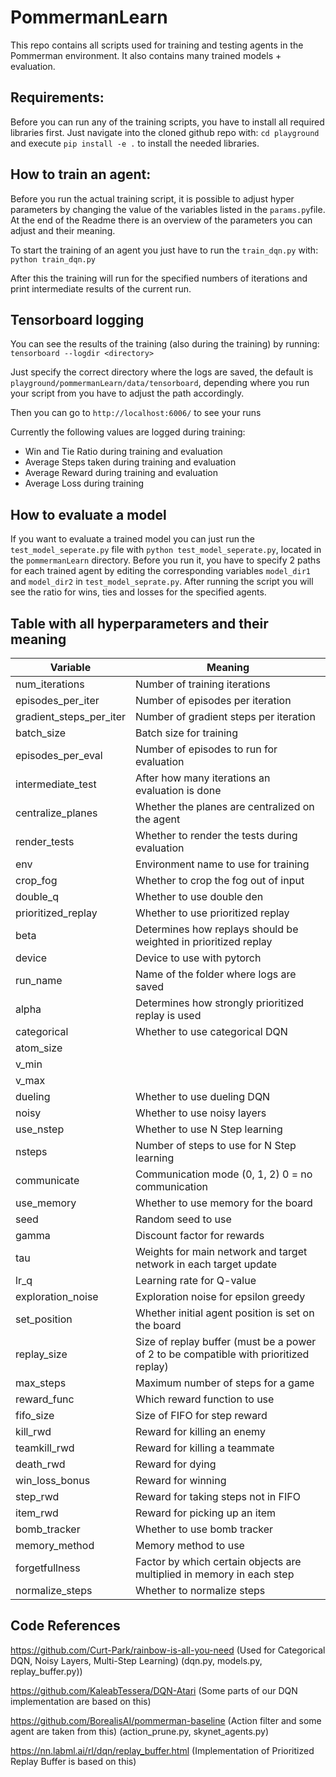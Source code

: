 # PommermanLearn

This repo contains all scripts used for training and testing agents in the Pommerman environment. It also contains many trained models + evaluation.

## Requirements:

Before you can run any of the training scripts, you have to install all required libraries first. Just navigate into the cloned github repo with:
 `cd playground` and execute `pip install -e .` to install the needed libraries.

## How to train an agent:

Before you run the actual training script, it is possible to adjust hyper parameters by changing the value of the variables listed in the `params.py`file. At the end of the Readme there is an overview of the parameters you can adjust and their meaning.

To start the training of an agent you just have to run the `train_dqn.py` with:
`python train_dqn.py`

After this the training will run for the specified numbers of iterations and print intermediate results of the current run.

## Tensorboard logging

You can see the results of the training (also during the training) by running:
`tensorboard --logdir <directory>`

Just specify the correct directory where the logs are saved, the default is `playground/pommermanLearn/data/tensorboard`, depending where you run your script from you have to adjust the path accordingly.

Then you can go to `http://localhost:6006/` to see your runs

Currently the following values are logged during training: 

- Win and Tie Ratio during training and evaluation
- Average Steps taken during training and evaluation
- Average Reward during training and evaluation
- Average Loss during training

## How to evaluate a model

If you want to evaluate a trained model you can just run the `test_model_seperate.py` file with `python test_model_seperate.py`, located in the `pommermanLearn` directory. Before you run it, you have to specify 2 paths for each trained agent by editing the corresponding variables `model_dir1` and `model_dir2` in `test_model_seprate.py`. After running the script you will see the ratio for wins, ties and losses for the specified agents.



## Table with all hyperparameters and their meaning

| Variable                | Meaning                                                      |
| ----------------------- | ------------------------------------------------------------ |
| num_iterations          | Number of training iterations                                |
| episodes_per_iter       | Number of episodes per iteration                             |
| gradient_steps_per_iter | Number of gradient steps per iteration                       |
| batch_size              | Batch size for training                                      |
| episodes_per_eval       | Number of episodes to run for evaluation                     |
| intermediate_test       | After how many iterations an evaluation is done              |
| centralize_planes       | Whether the planes are centralized on the agent              |
| render_tests            | Whether to render the tests during evaluation                |
| env                     | Environment name to use for training                         |
| crop_fog                | Whether to crop the fog out of input                         |
| double_q                | Whether to use double den                                    |
| prioritized_replay      | Whether to use prioritized replay                            |
| beta                    | Determines how replays should be weighted in prioritized replay |
| device                  | Device to use with pytorch                                   |
| run_name                | Name of the folder where logs are saved                      |
| alpha                   | Determines how strongly prioritized replay is used           |
| categorical             | Whether to use categorical DQN                               |
| atom_size               |                                                              |
| v_min                   |                                                              |
| v_max                   |                                                              |
| dueling                 | Whether to use dueling DQN                                   |
| noisy                   | Whether to use noisy layers                                  |
| use_nstep               | Whether to use N Step learning                               |
| nsteps                  | Number of steps to use for N Step learning                   |
| communicate             | Communication mode (0, 1, 2) 0 = no communication            |
| use_memory              | Whether to use memory for the board                          |
| seed                    | Random seed to use                                           |
| gamma                   | Discount factor for rewards                                  |
| tau                     | Weights for main network and target network in each target update |
| lr_q                    | Learning rate for Q-value                                    |
| exploration_noise       | Exploration noise for epsilon greedy                         |
| set_position            | Whether initial agent position is set on the board           |
| replay_size             | Size of replay buffer (must be a power of 2 to be compatible with prioritized replay) |
| max_steps               | Maximum number of steps for a game                           |
| reward_func             | Which reward function to use                                 |
| fifo_size               | Size of FIFO for step reward                                 |
| kill_rwd                | Reward for killing an enemy                                  |
| teamkill_rwd            | Reward for killing a teammate                                |
| death_rwd               | Reward for dying                                             |
| win_loss_bonus          | Reward for winning                                           |
| step_rwd                | Reward for taking steps not in FIFO                          |
| item_rwd                | Reward for picking up an item                                |
| bomb_tracker            | Whether to use bomb tracker                                  |
| memory_method           | Memory method to use                                         |
| forgetfullness          | Factor by which certain objects are multiplied in memory in each step|
| normalize_steps         | Whether to normalize steps                                   |

## Code References

https://github.com/Curt-Park/rainbow-is-all-you-need (Used for Categorical DQN, Noisy Layers, Multi-Step Learning) (dqn.py, models.py, replay_buffer.py))

https://github.com/KaleabTessera/DQN-Atari (Some parts of our DQN implementation are based on this)

https://github.com/BorealisAI/pommerman-baseline (Action filter and some agent are taken from this) (action_prune.py, skynet_agents.py)

https://nn.labml.ai/rl/dqn/replay_buffer.html (Implementation of Prioritized Replay Buffer is based on this)
